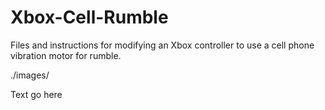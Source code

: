 # Xbox-Cell-Rumble
Files and instructions for modifying an Xbox controller to use a cell phone vibration motor for rumble.

./images/

Text go here
